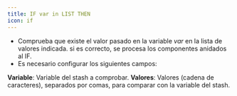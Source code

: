 ```yaml
---
title: IF var in LIST THEN
icon: if
---
```

* Comprueba que existe el valor pasado en la variable *var* en la lista de valores indicada. si es correcto, se procesa los componentes anidados al IF.
* Es necesario configurar los siguientes campos:

**Variable**: Variable del stash a comprobar.
**Valores**: Valores (cadena de caracteres), separados por comas, para comparar con la variable del stash.
